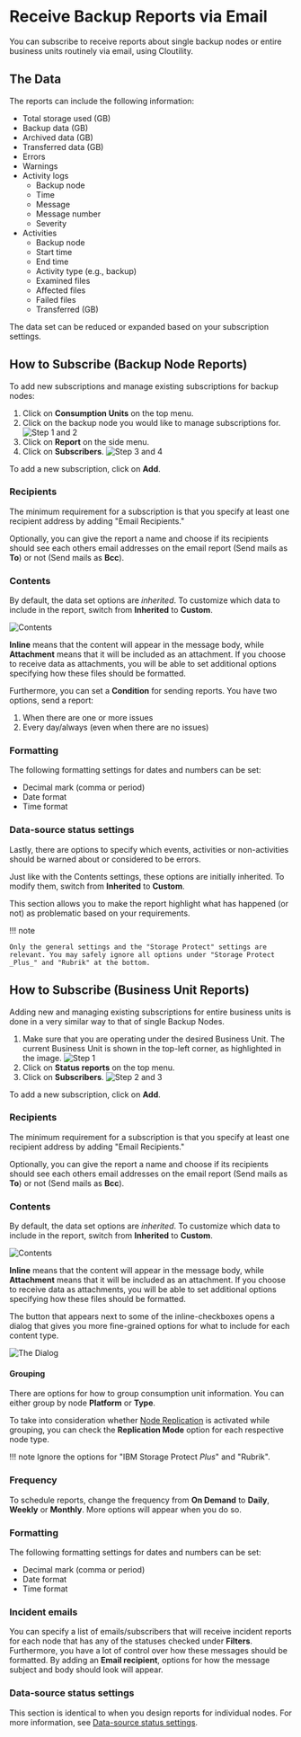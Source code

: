 Receive Backup Reports via Email
========================

You can subscribe to receive reports about single backup nodes or entire business units routinely via email, using Cloutility.

The Data
----------
The reports can include the following information:

- Total storage used (GB)
- Backup data (GB)
- Archived data (GB)
- Transferred data (GB)
- Errors
- Warnings
- Activity logs 
    - Backup node
    - Time
    - Message
    - Message number
    - Severity
- Activities 
    - Backup node
    - Start time
    - End time
    - Activity type (e.g., backup)
    - Examined files
    - Affected files
    - Failed files
    - Transferred (GB)

The data set can be reduced or expanded based on your subscription settings.

How to Subscribe (Backup Node Reports)
------------------

To add new subscriptions and manage existing subscriptions for backup nodes:

1. Click on **Consumption Units** on the top menu.
2. Click on the backup node you would like to manage subscriptions for.
      ![Step 1 and 2](../images/baas-portal-find-sub-button1.png)
3. Click on **Report** on the side menu.
4. Click on **Subscribers**.
      ![Step 3 and 4](../images/baas-portal-find-sub-button2.png)

To add a new subscription, click on **Add**.

### Recipients
The minimum requirement for a subscription is that you specify at least one recipient address by adding "Email Recipients."

Optionally, you can give the report a name and choose if its recipients should see each others email addresses on the email report (Send mails as **To**) or not (Send mails as **Bcc**).

### Contents

By default, the data set options are _inherited_. To customize which data to include in the report, switch from **Inherited** to **Custom**.

![Contents](../images/baas-portal-sub-content-settings.png)

**Inline** means that the content will appear in the message body, while **Attachment** means that it will be included as an attachment. If you choose to receive data as attachments, you will be able to set additional options specifying how these files should be formatted.

Furthermore, you can set a **Condition** for sending reports. You have two options, send a report:

1. When there are one or more issues
2. Every day/always (even when there are no issues)

### Formatting

The following formatting settings for dates and numbers can be set:

- Decimal mark (comma or period)
- Date format
- Time format

### <a name="data-source"></a> Data-source status settings

Lastly, there are options to specify which events, activities or non-activities should be warned about or considered to be errors. 

Just like with the Contents settings, these options are initially inherited. To modify them, switch from **Inherited** to **Custom**.

This section allows you to make the report highlight what has happened (or not) as problematic based on your requirements.

!!! note

    Only the general settings and the "Storage Protect" settings are relevant. You may safely ignore all options under "Storage Protect _Plus_" and "Rubrik" at the bottom.

How to Subscribe (Business Unit Reports)
------------------

Adding new and managing existing subscriptions for entire business units is done in a very similar way to that of single Backup Nodes.

1. Make sure that you are operating under the desired Business Unit. The current Business Unit is shown in the top-left corner, as highlighted in the image.
      ![Step 1](../images/baas-portal-find-bu-sub-button1.png)
2. Click on **Status reports** on the top menu.
3. Click on **Subscribers**.
      ![Step 2 and 3](../images/baas-portal-find-bu-sub-button2.png)

To add a new subscription, click on **Add**.

### Recipients
The minimum requirement for a subscription is that you specify at least one recipient address by adding "Email Recipients."

Optionally, you can give the report a name and choose if its recipients should see each others email addresses on the email report (Send mails as **To**) or not (Send mails as **Bcc**).

### Contents
By default, the data set options are _inherited_. To customize which data to include in the report, switch from **Inherited** to **Custom**.

![Contents](../images/baas-portal-bu-sub-content-settings.png)

**Inline** means that the content will appear in the message body, while **Attachment** means that it will be included as an attachment. If you choose to receive data as attachments, you will be able to set additional options specifying how these files should be formatted.

The button that appears next to some of the inline-checkboxes opens a dialog that gives you more fine-grained options for what to include for each content type.

![The Dialog](../images/baas-portal-ba-sub-content-dialog.png)

#### Grouping

There are options for how to group consumption unit information. You can either group by node **Platform** or **Type**.

To take into consideration whether [Node Replication](https://www.ibm.com/docs/en/storage-protect/8.1.25?topic=commands-query-node-query-nodes#r_cmd_node_query__ndq_fielddesc__title__1) is activated while grouping, you can check the **Replication Mode** option for each respective node type.

!!! note
      Ignore the options for "IBM Storage Protect _Plus_" and "Rubrik".

### Frequency

To schedule reports, change the frequency from **On Demand** to **Daily**, **Weekly** or **Monthly**. 
More options will appear when you do so.

### Formatting

The following formatting settings for dates and numbers can be set:

- Decimal mark (comma or period)
- Date format
- Time format

### Incident emails

You can specify a list of emails/subscribers that will receive incident reports for each node that has any of the statuses checked under **Filters**. Furthermore, you have a lot of control over how these messages should be formatted. By adding an **Email recipient**, options for how the message subject and body should look will appear.

### Data-source status settings

This section is identical to when you design reports for individual nodes. For more information, see [Data-source status settings](#data-source).
